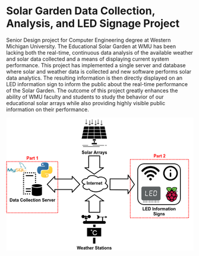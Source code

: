 # Solar Garden Data Collection, Analysis, and LED Signage Project
Senior Design project for Computer Engineering degree at Western Michigan University. The Educational Solar Garden at WMU has been lacking both the real-time, continuous data analysis of the available weather and solar data collected and a means of displaying current system performance. This project has implemented a single server and database where solar and weather data is collected and new software performs solar data analytics. The resulting information is then directly displayed on an LED information sign to inform the public about the real-time performance of the Solar Garden. The outcome of this project greatly enhances the ability of WMU faculty and students to study the behavior of our educational solar arrays while also providing highly visible public information on their performance.


![System Design](images/image1.png)
